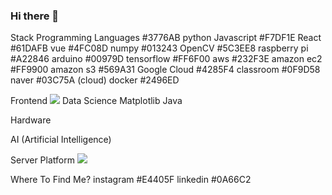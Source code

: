 ### Hi there 👋




Stack
Programming Languages
#3776AB python
Javascript #F7DF1E
React #61DAFB
vue #4FC08D
numpy #013243
OpenCV #5C3EE8
raspberry pi #A22846
arduino #00979D
tensorflow #FF6F00
aws #232F3E
amazon ec2 #FF9900
amazon s3 #569A31
Google Cloud #4285F4
classroom #0F9D58
naver #03C75A (cloud)
docker #2496ED

Frontend
<img src="https://img.shields.io/badge/Scss-green?style=flat&logo=C++&logoColor=00599C"/>
Data Science
Matplotlib
Java


Hardware

AI (Artificial Intelligence)

Server Platform
<img src="https://img.shields.io/badge/Scss-green?style=flat&logo=Home Assistant&logoColor=41BDF5"/>


Where To Find Me?
instagram #E4405F
linkedin #0A66C2



<!--
**Dev-minu/Dev-minu** is a ✨ _special_ ✨ repository because its `README.md` (this file) appears on your GitHub profile.

Here are some ideas to get you started:

- 🔭 I’m currently working on ...
- 🌱 I’m currently learning ...
- 👯 I’m looking to collaborate on ...
- 🤔 I’m looking for help with ...
- 💬 Ask me about ...
- 📫 How to reach me: ...
- 😄 Pronouns: ...
- ⚡ Fun fact: ...
-->

